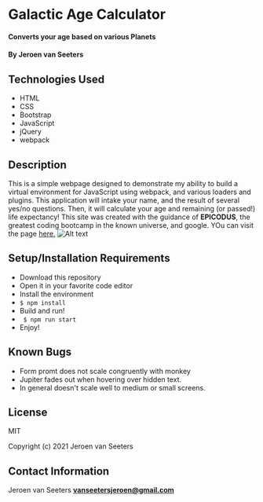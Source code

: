 # Galactic Age Calculator

#### Converts your age based on various Planets

#### By Jeroen van Seeters

## Technologies Used

* HTML
* CSS
* Bootstrap
* JavaScript
* jQuery
* webpack

## Description

This is a simple webpage designed to demonstrate my ability to build a virtual environment for JavaScript using webpack, and various loaders and plugins. This application will intake your name, and the result of several yes/no questions. Then, it will calculate your age and remaining (or passed!) life expectancy! This site was created with the guidance of **EPICODUS**, the greatest coding bootcamp in the known universe, and google. YOu can visit the page [here.]()
![Alt text](/assets/images/ss1.?raw=true "Optional Title")
## Setup/Installation Requirements

* Download this repository 
* Open it in your favorite code editor
* Install the environment
* `$ npm install`
* Build and run! 
* ` $ npm run start`
* Enjoy!

## Known Bugs

* Form promt does not scale congruently with monkey
* Jupiter fades out when hovering over hidden text.
* In general doesn't scale well to medium or small screens.

## License

MIT

Copyright (c) 2021 Jeroen van Seeters

## Contact Information

Jeroen van Seeters **vanseetersjeroen@gmail.com**